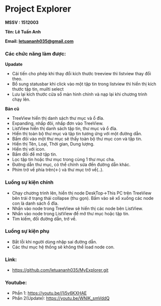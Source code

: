 # Project Explorer
**MSSV : 1512003**

**Tên: Lê Tuấn Anh**

**Email: letuananh035@gmail.com**



### Các chức năng làm được:
**Upadate**
  - Cải tiến cho phép khi thay đổi kích thước treeview thì listview thay đổi theo.
  - Bổ  sung statusbar khi click vào một tập tin trong listview thì hiển thị kích thước tập tin, muilti select
  - Lưu lại kích thước cửa sổ màn hình chính và nạp lại khi chương trình chạy lên.
  
**Bản cũ**
  - TreeView hiển thị danh sách thư mục và ổ đĩa.
  - Expanding, nhấp đôi, nhấp đơn vào TreeView.
  - ListView hiển thị danh sách tập tin, thư mục và ổ đĩa.
  - Hiển thị toàn bộ thư mục và tập tin tương ứng với một đường dẫn.
  - Bấm đôi vào một thư mục sẽ thấy toàn bộ thư mục con và tập tin.
  - Hiển thị Tên, Loại, Thời gian, Dung lượng.
  - Hiển thị với icon.
  - Bấm đôi để mở tập tin.
  - Lọc tập tin hoặc thư mục trong cùng 1 thư mục cha.
  - Đường dẫn thư mục, có thể chỉnh sửa đến đường dẫn khác.
  - Phím trờ về phía trên(<-) và thư mục trở về(\.\.).
### Luồng sự kiện chính
  -  Chạy chương trình lên, hiển thị node DeskTop->This PC trên TreeView bên trái ở trạng thái collapse (thu gọn). Bấm vào sẽ xổ xuống các node con là danh sách ổ đĩa.
  - Nhấn vào node trong TreeView sẽ hiển thị các node bên ListView.
  - Nhấn vào node trong ListView để mở thư mục hoặc tập tin.
  - Tìm kiếm, đổi đường dẫn, trở về.
### Luồng sự kiện phụ
  - Bắt lỗi khi người dùng nhập sai đường dẫn.
  - Các thư mục hệ thống sẽ không thể load node con.
### Link:
  - https://github.com/letuananh035/MyExplorer.git
### Youtube:
  - Phần 1: https://youtu.be/j1j5v6KXHAE
  - Phần 2(Update): https://youtu.be/WNlK_smVddQ
